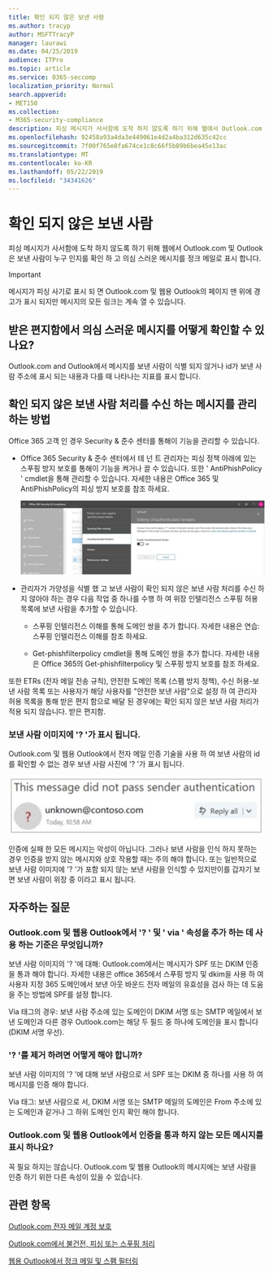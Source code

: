 ```yaml
---
title: 확인 되지 않은 보낸 사람
ms.author: tracyp
author: MSFTTracyP
manager: laurawi
ms.date: 04/25/2019
audience: ITPro
ms.topic: article
ms.service: O365-seccomp
localization_priority: Normal
search.appverid:
- MET150
ms.collection:
- M365-security-compliance
description: 피싱 메시지가 사서함에 도착 하지 않도록 하기 위해 웹에서 Outlook.com 및 Outlook은 보낸 사람이 누구 인지를 확인 하 고 의심 스러운 메시지를 정크 메일로 표시 합니다.
ms.openlocfilehash: 92458a93a4da3e449061e4d2a4ba312d635c42cc
ms.sourcegitcommit: 7f00f765e8fa674ce1c8c66f5b89b6bea45e13ac
ms.translationtype: MT
ms.contentlocale: ko-KR
ms.lasthandoff: 05/22/2019
ms.locfileid: "34341626"
---
```

# <a name="unverified-sender"></a>확인 되지 않은 보낸 사람

피싱 메시지가 사서함에 도착 하지 않도록 하기 위해 웹에서 Outlook.com 및 Outlook은 보낸 사람이 누구 인지를 확인 하 고 의심 스러운 메시지를 정크 메일로 표시 합니다.

> [!IMPORTANT]
> 메시지가 피싱 사기로 표시 되 면 Outlook.com 및 웹용 Outlook의 페이지 맨 위에 경고가 표시 되지만 메시지의 모든 링크는 계속 열 수 있습니다.

## <a name="how-can-i-identify-a-suspicious-message-in-my-inbox"></a>받은 편지함에서 의심 스러운 메시지를 어떻게 확인할 수 있나요?

Outlook.com and Outlook에서 메시지를 보낸 사람이 식별 되지 않거나 id가 보낸 사람 주소에 표시 되는 내용과 다를 때 나타나는 지표를 표시 합니다.

## <a name="how-to-manage-which-messages-receive-the-unverified-sender-treatment"></a>확인 되지 않은 보낸 사람 처리를 수신 하는 메시지를 관리 하는 방법 

Office 365 고객 인 경우 Security & 준수 센터를 통해이 기능을 관리할 수 있습니다. 

- Office 365 Security & 준수 센터에서 테 넌 트 관리자는 피싱 정책 아래에 있는 스푸핑 방지 보호를 통해이 기능을 켜거나 끌 수 있습니다. 또한 ' AntiPhishPolicy ' cmdlet을 통해 관리할 수 있습니다. 자세한 내용은 Office 365 및 AntiPhishPolicy의 피싱 방지 보호를 참조 하세요.

    ![그래픽 인터페이스에서 인증 되지 않은 보낸 사람 편집](media/unverified-sender-article-editing-unauthenticated-senders.jpg)

- 관리자가 가양성을 식별 했 고 보낸 사람이 확인 되지 않은 보낸 사람 처리를 수신 하지 않아야 하는 경우 다음 작업 중 하나를 수행 하 여 위장 인텔리전스 스푸핑 허용 목록에 보낸 사람을 추가할 수 있습니다.
        
    - 스푸핑 인텔리전스 이해를 통해 도메인 쌍을 추가 합니다. 자세한 내용은 연습: 스푸핑 인텔리전스 이해를 참조 하세요.
                
    - Get-phishfilterpolicy cmdlet을 통해 도메인 쌍을 추가 합니다. 자세한 내용은 Office 365의 Get-phishfilterpolicy 및 스푸핑 방지 보호를 참조 하세요.

또한 ETRs (전자 메일 전송 규칙), 안전한 도메인 목록 (스팸 방지 정책), 수신 허용-보낸 사람 목록 또는 사용자가 해당 사용자를 "안전한 보낸 사람"으로 설정 하 여 관리자 허용 목록을 통해 받은 편지 함으로 배달 된 경우에는 확인 되지 않은 보낸 사람 처리가 적용 되지 않습니다. 받은 편지함.

### <a name="you-see-a--in-the-sender-image"></a>보낸 사람 이미지에 '? '가 표시 됩니다.

Outlook.com 및 웹용 Outlook에서 전자 메일 인증 기술을 사용 하 여 보낸 사람의 id를 확인할 수 없는 경우 보낸 사람 사진에 '? '가 표시 됩니다. 

![메시지가 확인 통과 되지 않음](media/message-did-not-pass-verification.jpg)

인증에 실패 한 모든 메시지는 악성이 아닙니다. 그러나 보낸 사람을 인식 하지 못하는 경우 인증을 받지 않는 메시지와 상호 작용할 때는 주의 해야 합니다. 또는 일반적으로 보낸 사람 이미지에 '? '가 포함 되지 않는 보낸 사람을 인식할 수 있지만이를 갑자기 보면 보낸 사람이 위장 중 이라고 표시 됩니다.

## <a name="frequently-asked-questions"></a>자주하는 질문

### <a name="what-criteria-does-outlookcom-and-outlook-on-the-web-use-to-add-the--and-the-via-properties"></a>Outlook.com 및 웹용 Outlook에서 '? ' 및 ' via ' 속성을 추가 하는 데 사용 하는 기준은 무엇입니까?

보낸 사람 이미지의 '? '에 대해: Outlook.com에서는 메시지가 SPF 또는 DKIM 인증을 통과 해야 합니다. 자세한 내용은 office 365에서 스푸핑 방지 및 dkim을 사용 하 여 사용자 지정 365 도메인에서 보낸 아웃 바운드 전자 메일의 유효성을 검사 하는 데 도움을 주는 방법에 SPF를 설정 합니다.

Via 태그의 경우: 보낸 사람 주소에 있는 도메인이 DKIM 서명 또는 SMTP 메일에서 보낸 도메인과 다른 경우 Outlook.com는 해당 두 필드 중 하나에 도메인을 표시 합니다 (DKIM 서명 우선).

### <a name="how-do-i-remove-the-"></a>'? '를 제거 하려면 어떻게 해야 합니까?

보낸 사람 이미지의 '? '에 대해 보낸 사람으로 서 SPF 또는 DKIM 중 하나를 사용 하 여 메시지를 인증 해야 합니다.

Via 태그: 보낸 사람으로 서, DKIM 서명 또는 SMTP 메일의 도메인은 From 주소에 있는 도메인과 같거나 그 하위 도메인 인지 확인 해야 합니다.

### <a name="does-outlookcom-and-outlook-on-the-web-show-this-for-every-message-that-doesnt-pass-authentication"></a>Outlook.com 및 웹용 Outlook에서 인증을 통과 하지 않는 모든 메시지를 표시 하나요?

꼭 필요 하지는 않습니다. Outlook.com 및 웹용 Outlook의 메시지에는 보낸 사람을 인증 하기 위한 다른 속성이 있을 수 있습니다.

## <a name="related-topics"></a>관련 항목

[Outlook.com 전자 메일 계정 보호](https://support.office.com/article/a4f20fc5-4307-4ece-8231-6d4d4bd8a9ba)

[Outlook.com에서 불건전, 피싱 또는 스푸핑 처리](https://support.office.com/article/0d882ea5-eedc-4bed-aebc-079ffa1105a3)

[웹용 Outlook에서 정크 메일 및 스팸 필터링](https://support.office.com/article/db786e79-54e2-40cc-904f-d89d57b7f41d)
